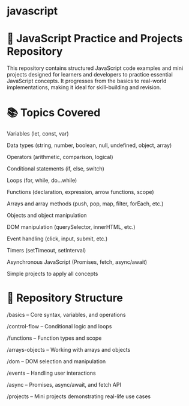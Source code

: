 # javascript
<h1>🧠 JavaScript Practice and Projects Repository</h1>
This repository contains structured JavaScript code examples and mini projects designed for learners and developers to practice essential JavaScript concepts. It progresses from the basics to real-world implementations, making it ideal for skill-building and revision.

<h1>📚 Topics Covered</h1>
Variables (let, const, var)

Data types (string, number, boolean, null, undefined, object, array)

Operators (arithmetic, comparison, logical)

Conditional statements (if, else, switch)

Loops (for, while, do...while)

Functions (declaration, expression, arrow functions, scope)

Arrays and array methods (push, pop, map, filter, forEach, etc.)

Objects and object manipulation

DOM manipulation (querySelector, innerHTML, etc.)

Event handling (click, input, submit, etc.)

Timers (setTimeout, setInterval)

Asynchronous JavaScript (Promises, fetch, async/await)

Simple projects to apply all concepts

<h1>📂 Repository Structure</h1>
/basics – Core syntax, variables, and operations

/control-flow – Conditional logic and loops

/functions – Function types and scope

/arrays-objects – Working with arrays and objects

/dom – DOM selection and manipulation

/events – Handling user interactions

/async – Promises, async/await, and fetch API

/projects – Mini projects demonstrating real-life use cases
